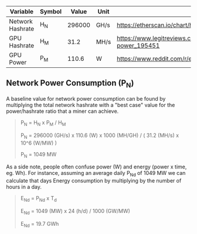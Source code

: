 | Variable           | Symbol       | Value         | Unit          | Source |
| -------------------|--------------|---------------|---------------|--------|
| Network Hashrate   |H<sub>N</sub> | 296000        | GH/s          | https://etherscan.io/chart/hashrate |
| GPU Hashrate       |H<sub>M</sub> | 31.2          | MH/s          | https://www.legitreviews.com/geforce-gtx-1070-ethereum-mining-small-tweaks-great-hashrate-low-power_195451 |
| GPU Power          |P<sub>M</sub> | 110.6         | W             | https://www.reddit.com/r/ethereum/comments/7vewys/10000_tons_co2_per_day_and_climbing_eip_858/dtrswyz/ |


## Network Power Consumption (P<sub>N</sub>)

A baseline value for network power consumption can be found by multiplying the total network hashrate with a "best case" value for the power/hashrate ratio that a miner can achieve.

> P<sub>N</sub> = H<sub>N</sub> x P<sub>M</sub> / H<sub>M</sub>
>
> P<sub>N</sub> = 296000 (GH/s) x 110.6 (W) x 1000 (MH/GH) / ( 31.2 (MH/s) x 10^6 (W/MW) )
>
> P<sub>N</sub> = 1049 MW

As a side note, people often confuse power (W) and energy (power x time, eg. Wh). For instance, assuming an average daily P<sub>Nd</sub> of 1049 MW we can calculate that days Energy consumption by multiplying by the number of hours in a day.

> E<sub>Nd</sub> = P<sub>Nd</sub> x T<sub>d</sub>
>
> E<sub>Nd</sub> = 1049 (MW) x 24 (h/d) / 1000 (GW/MW)
>
> E<sub>Nd</sub> = 19.7 GWh
